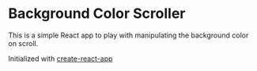# Background Color Scroller

This is a simple React app to play with manipulating the background color on scroll.

Initialized with [create-react-app](https://github.com/facebookincubator/create-react-app)